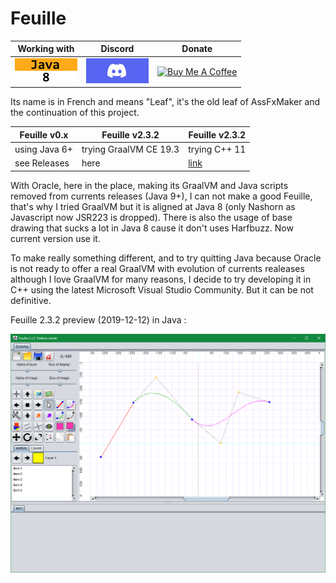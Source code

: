 # Feuille

| Working with | Discord | Donate |
| ------------ | ------- | --------------- |
| ![Java 8](https://github.com/TW2/logonator/blob/main/status/github-status-j8.png) | <a href="https://discord.gg/ssU9SKg">![Discord](https://github.com/TW2/logonator/blob/main/logos/discord-100x40.png)</a> | <a href="https://www.buymeacoffee.com/yves.ludosky" target="_blank"><img src="https://cdn.buymeacoffee.com/buttons/v2/default-yellow.png" alt="Buy Me A Coffee" style="height: 60px !important;width: 217px !important;" ></a> |

Its name is in French and means "Leaf", it's the old leaf of AssFxMaker and the continuation of this project.

| Feuille v0.x  | Feuille v2.3.2 | Feuille v2.3.2 |
| ---- | ---- | ---- |
| using Java 6+ | trying GraalVM CE 19.3 | trying C++ 11 |
| see Releases | here | <a href="https://github.com/TW2/Feuille-">link</a> |

With Oracle, here in the place, making its GraalVM and Java scripts removed from currents releases (Java 9+), I can not make a good Feuille, that's why I tried GraalVM but it is aligned at Java 8 (only Nashorn as Javascript now JSR223 is dropped). There is also the usage of base drawing that sucks a lot in Java 8 cause it don't uses Harfbuzz. Now current version use it.

To make really something different, and to try quitting Java because Oracle is not ready to offer a real GraalVM with evolution of currents realeases although I love GraalVM for many reasons, I decide to try developing it in C++ using the latest Microsoft Visual Studio Community. But it can be not definitive.

Feuille 2.3.2 preview (2019-12-12) in Java :

<img src="https://github.com/TW2/Feuille/blob/master/src/Screenshots/Feuille%202.3.2%20GCE19.3%20001.PNG" />
